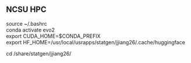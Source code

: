 ## NCSU HPC
source ~/.bashrc  
conda activate evo2  
export CUDA_HOME=$CONDA_PREFIX  
export HF_HOME=/usr/local/usrapps/statgen/jjiang26/.cache/huggingface  

cd /share/statgen/jjiang26/  


